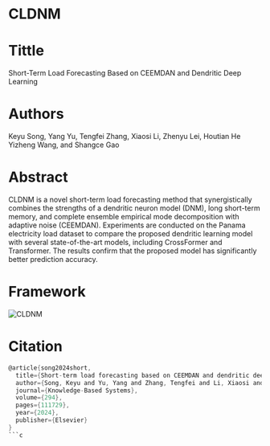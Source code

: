 # CLDNM
# Tittle
Short-Term Load Forecasting Based on CEEMDAN and Dendritic Deep Learning

# Authors
Keyu Song, Yang Yu, Tengfei Zhang, Xiaosi Li, Zhenyu Lei, Houtian He Yizheng Wang, and Shangce Gao 

# Abstract
CLDNM is a novel short-term load forecasting method that synergistically combines the strengths of a dendritic neuron model (DNM), long short-term memory, and complete ensemble empirical mode decomposition with adaptive noise (CEEMDAN). Experiments are conducted on the Panama electricity load dataset to compare the proposed dendritic learning model with several state-of-the-art models, including CrossFormer and Transformer. The results confirm that the proposed model has significantly better prediction accuracy.

# Framework
![CLDNM](https://github.com/lalalaquya/CLDNM/assets/109777841/c2cb8e5b-f070-469a-94c2-ebb3883b7d38)


# Citation
```c
@article{song2024short,
  title={Short-term load forecasting based on CEEMDAN and dendritic deep learning},
  author={Song, Keyu and Yu, Yang and Zhang, Tengfei and Li, Xiaosi and Lei, Zhenyu and He, Houtian and Wang, Yizheng and Gao, Shangce},
  journal={Knowledge-Based Systems},
  volume={294},
  pages={111729},
  year={2024},
  publisher={Elsevier}
}
```c
